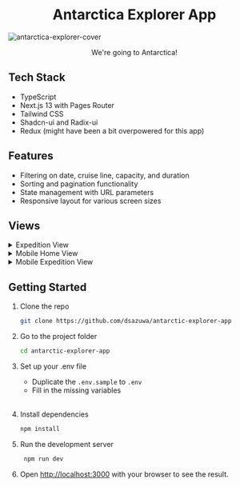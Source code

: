 <h1 align="center">Antarctica Explorer App</h1>

![antarctica-explorer-cover](https://github.com/dsazuwa/antarctica-explorer-app/assets/89839770/19c2a83a-5877-49ce-a736-9b32747863cb)


<div align="center">We're going to Antarctica!</div>




## Tech Stack
- TypeScript
- Next.js 13 with Pages Router
- Tailwind CSS
- Shadcn-ui and Radix-ui
- Redux (might have been a bit overpowered for this app)

## Features
- Filtering on date, cruise line, capacity, and duration
- Sorting and pagination functionality
- State management with URL parameters
- Responsive layout for various screen sizes

## Views
<details>
  <summary>Expedition View</summary>

 ![expedition-view](https://github.com/dsazuwa/antarctica-explorer-app/assets/89839770/99da187c-5fb7-401f-b9d9-b60105196a56)

</details>

<details>
  <summary>Mobile Home View</summary>

 ![mobile-home-view](https://github.com/dsazuwa/antarctica-explorer-app/assets/89839770/d94ed916-b63f-44c0-9b54-4b54462e1a83)


</details>

<details>
  <summary>Mobile Expedition View</summary>

 ![mobile-expedition-view](https://github.com/dsazuwa/antarctica-explorer-app/assets/89839770/5e40e9e5-2dbf-4c38-9aac-0d0794a4cd7f)


</details>

## Getting Started
1. Clone the repo
    ```bash
    git clone https://github.com/dsazuwa/antarctic-explorer-app
    ```
    
2. Go to the project folder
    ```bash
    cd antarctic-explorer-app
    ```
    
3. Set up your .env file
    - Duplicate the `.env.sample` to `.env`
    - Fill in the missing variables
      <br/><br/>
      
4. Install dependencies
    ```bash
    npm install
    ```
    
5. Run the development server
   ```bash
    npm run dev
    ```
6. Open [http://localhost:3000](http://localhost:3000) with your browser to see the result.
